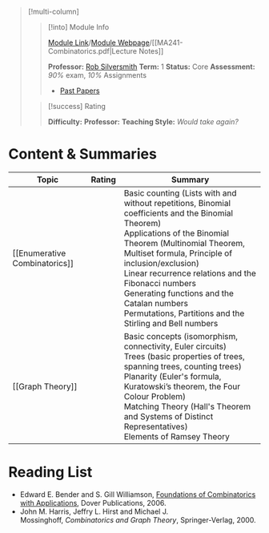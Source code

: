 > [!multi-column]
>> [!into] Module Info
>> 
>> [Module Link](https://courses.warwick.ac.uk/modules/2024/MA241-10)/[Module Webpage](https://warwick.ac.uk/fac/sci/maths/currentstudents/ughandbook/year2/ma241)/[[MA241-Combinatorics.pdf|Lecture Notes]]
>> 
>> **Professor:** [Rob Silversmith](https://peoplesearch.warwick.ac.uk/profile/2073543)
>> **Term:** 1
>> **Status:** Core
>> **Assessment:** *90%* exam, *10%* Assignments
>> -  [Past Papers](https://warwick.ac.uk/exampapers?q=MA241)
>> 
>
>> [!success] Rating
>> 
>> **Difficulty:** 
>> **Professor:** 
>> **Teaching Style:**
>> *Would take again?* 
# Content & Summaries
| Topic                         | Rating | Summary                                                                                                                                                                                                                                                                                                                                                                                      |
| ----------------------------- | ------ | -------------------------------------------------------------------------------------------------------------------------------------------------------------------------------------------------------------------------------------------------------------------------------------------------------------------------------------------------------------------------------------------- |
| [[Enumerative Combinatorics]] |        | Basic counting (Lists with and without repetitions, Binomial coefficients and the Binomial Theorem)<br>Applications of the Binomial Theorem (Multinomial Theorem, Multiset formula, Principle of inclusion/exclusion)<br>Linear recurrence relations and the Fibonacci numbers<br>Generating functions and the Catalan numbers<br>Permutations, Partitions and the Stirling and Bell numbers |
| [[Graph Theory]]              |        | Basic concepts (isomorphism, connectivity, Euler circuits)<br>Trees (basic properties of trees, spanning trees, counting trees)<br>Planarity (Euler's formula, Kuratowski’s theorem, the Four Colour Problem)<br>Matching Theory (Hall's Theorem and Systems of Distinct Representatives)<br>Elements of Ramsey Theory                                                                       |
# Reading List
- Edward E. Bender and S. Gill Williamson, [Foundations of Combinatorics with Applications](http://www.math.ucsd.edu/~ebender/CombText/), Dover Publications, 2006.
- John M. Harris, Jeffry L. Hirst and Michael J. Mossinghoff, _Combinatorics and Graph Theory_, Springer-Verlag, 2000.